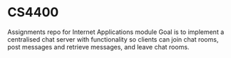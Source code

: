 # CS4400
Assignments repo for Internet Applications module
Goal is to implement a centralised chat server with functionality so clients can join chat rooms, post messages and retrieve messages, and leave chat rooms.

